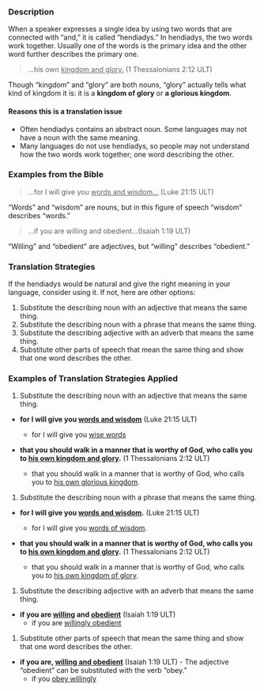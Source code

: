 

### Description

When a speaker expresses a single idea by using two words that are connected with “and,” it is called “hendiadys.” In hendiadys, the two words work together. Usually one of the words is the primary idea and the other word further describes the primary one.

>…his own <u>kingdom and glory.</u> (1 Thessalonians 2:12 ULT)

Though “kingdom” and “glory” are both nouns, “glory” actually tells what kind of kingdom it is: it is a **kingdom of glory** or **a glorious kingdom**.

#### Reasons this is a translation issue

* Often hendiadys contains an abstract noun. Some languages may not have a noun with the same meaning.
* Many languages do not use hendiadys, so people may not understand how the two words work together; one word describing the other.

### Examples from the Bible

>…for I will give you <u>words and wisdom…</u> (Luke 21:15 ULT)

“Words” and “wisdom” are nouns, but in this figure of speech “wisdom” describes “words.”

>…if you are willing and obedient…(Isaiah 1:19 ULT)

“Willing” and “obedient” are adjectives, but “willing” describes “obedient.”

### Translation Strategies

If the hendiadys would be natural and give the right meaning in your language, consider using it. If not, here are other options:

1. Substitute the describing noun with an adjective that means the same thing.
1. Substitute the describing noun with a phrase that means the same thing.
1. Substitute the describing adjective with an adverb that means the same thing.
1. Substitute other parts of speech that mean the same thing and show that one word describes the other.

### Examples of Translation Strategies Applied

1. Substitute the describing noun with an adjective that means the same thing.

  * **for I will give you <u>words and wisdom</u>** (Luke 21:15 ULT)
      * for I will give you <u>wise words</u>

  * **that you should walk in a manner that is worthy of God, who calls you to <u>his own kingdom and glory</u>.**  (1 Thessalonians 2:12 ULT)
      * that you should walk in a manner that is worthy of God, who calls you to <u>his own glorious kingdom</u>.

1. Substitute the describing noun with a phrase that means the same thing.

  * **for I will give you <u>words and wisdom</u>.** (Luke 21:15 ULT)
      * for I will give you <u>words of wisdom</u>.

  * **that you should walk in a manner that is worthy of God, who calls you to <u>his own kingdom and glory</u>.**  (1 Thessalonians 2:12 ULT)
      * that you should walk in a manner that is worthy of God, who calls you to <u>his own kingdom of glory</u>.

1. Substitute the describing adjective with an adverb that means the same thing.

  * **if you are <u>willing</u> and <u>obedient</u>** (Isaiah 1:19 ULT)
      * if you are <u>willingly obedient</u>

1. Substitute other parts of speech that mean the same thing and show that one word describes the other.

  * **if you are, <u>willing and obedient</u>** (Isaiah 1:19 ULT) - The adjective “obedient” can be substituted with the verb “obey.”
      * if you <u>obey willingly</u>

